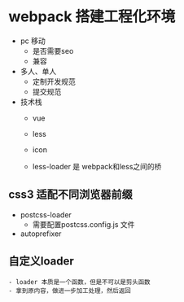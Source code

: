 # webpack 搭建工程化环境
- pc 移动
	+ 是否需要seo
	+ 兼容
-	多人、单人
	+ 定制开发规范
	+	提交规范
- 技术栈 
	+ vue 
	+ less
	+ icon

	+ less-loader 是 webpack和less之间的桥

## css3 适配不同浏览器前缀
 + postcss-loader 
	 + 需要配置postcss.config.js 文件
 + autoprefixer

## 自定义loader
	- loader 本质是一个函数，但是不可以是剪头函数
	- 拿到原内容，做进一步加工处理，然后返回

